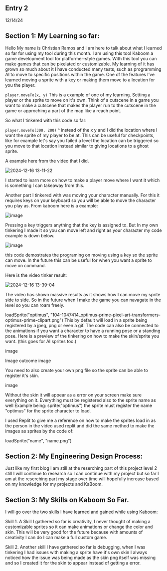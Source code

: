 ## Entry 2
12/14/24

## Section 1: My Learning so far:
Hello My name is Christian Ramos and I am here to talk about what I learned so far for using my tool during this month. I am using this tool Kaboom a game development tool for 
platformer-style games. With this tool you can make games that can be pixelated or customizable. My learning of it has grown so much about it I have conducted many tests, such as 
programming AI to move to specific positions within the game. One of the features I’ve learned moving a sprite with a key or making them move to a location for you the player.

`player.moveTo(x, y)`
This is a example of one of my learning. Setting a player or the sprite to move on it's own. Think of a cutscene in a game you want to make a cutscene that makes the player run to the 
cutscene in the game or approching a part of the map like a reach point.

So what I tinkered with this code so far:

`player.moveTo(300, 200)`
^ instead of the x y and I did the location where I want the sprite of my player to be at. This can be useful for checkpoints, like for example let's say you failed a level the 
location can be triggered so you move to that location instead similar to giving locations to a ghost sprite.

A example here from the video that I did.

![2024-12-16 13-11-22](https://github.com/user-attachments/assets/b6da3840-bcfd-48ed-85ca-3408a8c2bf31)

I started to learn more on how to make a player move where I want it which is something I can takeaway from this.

Another part I tinkered with was moving your character manually.
For this it requires keys on your keyboard so you will be able to move the character you play as.
From kaboom here is a example:

![image](https://github.com/user-attachments/assets/b6a0247c-1429-4331-9265-5d21bab2b594)

Pressing a key triggers anything that the key is assigned to.
But In my own tinkering I made it so you can move left and right as your character my code example is down below.

![image](https://github.com/user-attachments/assets/5a4ce0a8-a397-4cdc-9bd4-589b40c5710f)

this code demostrates the programing on moving using a key so the sprite can move. In the future this can be useful for when you want a sprite to move on command.

Here is the video tinker result:

![2024-12-16 13-39-04](https://github.com/user-attachments/assets/97a29397-a859-435c-b4ee-9afc3bb020bf)

The video has shown massive results as it shows how I can move my sprite side to side.
So in the future when I make the game you can navagate in the level so you can roam freely.

loadSprite("optimus", "104-1047414_optimus-prime-pixel-art-transformers-optimus-prime-clipart.png")
This by default will load in a sprite being registered by a jpeg, png or even a gif. The code can also be connected to the animations if you want a character to have a running pose or a standing pose. Here is a preview of the tinkering on how to make the skin/sprite you want. (this goes for AI sprites too.)

image

Image outcome image

You need to also create your own png file so the sprite can be able to register it's skin.

image

Without the skin it will appear as a error on your screen make sure everything on it. Everything must be registered also to the sprite name as well Example being: sprite("optimus") the sprite must register the name "optimus" for the sprite character to load.

I used Replit to give me a reference on how to make the sprites load in as the person in the video used replit and did the same method to make the images as sprites by the code of:

loadSprite("name", "name.png")

## Section 2: My Engineering Design Process:
Just like my first blog I am still at the reserching part of this project level 2 still I will continue to research so I can continue with my project 
but so far I am at the reserching part my stage over time will hopefully increase based on my knowledge for my projects and KaBoom.

## Section 3: My Skills on Kaboom So Far.
I will go over the two skills I have learned and gained while using Kaboom:

Skill 1. A Skill I gathered so far is creativity, I never thought of making a customizable sprites so it can make animations or change the color and skin. This will be very good for the future because with amounts of creativity I can do I can make a full custom game.

Skill 2. Another skill I have gathered so far is debugging, when I was tinkering I had issues with making a sprite have it's own skin I always noticed how the issue was being made as the skin png itself was missing and so I created it for the skin to appear instead of getting a error.
